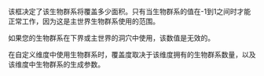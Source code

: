 该框决定了该生物群系将覆盖多少面积。只有当生物群系的值在-1到1之间时才能正常工作，因为这是主世界生物群系使用的范围。

如果您的生物群系在下界或主世界的洞穴中使用，该数值是无效的。

在自定义维度中使用生物群系时，覆盖度取决于该维度拥有的生物群系数量，以及该维度中生物群系的生成参数。